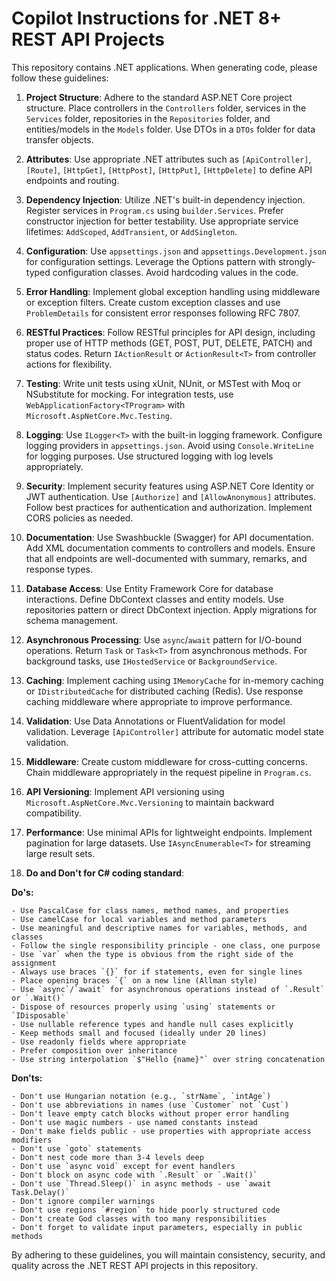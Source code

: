 # Copilot Instructions for .NET 8+ REST API Projects

This repository contains .NET applications. When generating code, please follow these guidelines:

1. **Project Structure**: Adhere to the standard ASP.NET Core project structure. Place controllers in the `Controllers` folder, services in the `Services` folder, repositories in the `Repositories` folder, and entities/models in the `Models` folder. Use DTOs in a `DTOs` folder for data transfer objects.

2. **Attributes**: Use appropriate .NET attributes such as `[ApiController]`, `[Route]`, `[HttpGet]`, `[HttpPost]`, `[HttpPut]`, `[HttpDelete]` to define API endpoints and routing.

3. **Dependency Injection**: Utilize .NET's built-in dependency injection. Register services in `Program.cs` using `builder.Services`. Prefer constructor injection for better testability. Use appropriate service lifetimes: `AddScoped`, `AddTransient`, or `AddSingleton`.

4. **Configuration**: Use `appsettings.json` and `appsettings.Development.json` for configuration settings. Leverage the Options pattern with strongly-typed configuration classes. Avoid hardcoding values in the code.

5. **Error Handling**: Implement global exception handling using middleware or exception filters. Create custom exception classes and use `ProblemDetails` for consistent error responses following RFC 7807.

6. **RESTful Practices**: Follow RESTful principles for API design, including proper use of HTTP methods (GET, POST, PUT, DELETE, PATCH) and status codes. Return `IActionResult` or `ActionResult<T>` from controller actions for flexibility.

7. **Testing**: Write unit tests using xUnit, NUnit, or MSTest with Moq or NSubstitute for mocking. For integration tests, use `WebApplicationFactory<TProgram>` with `Microsoft.AspNetCore.Mvc.Testing`.

8. **Logging**: Use `ILogger<T>` with the built-in logging framework. Configure logging providers in `appsettings.json`. Avoid using `Console.WriteLine` for logging purposes. Use structured logging with log levels appropriately.

9. **Security**: Implement security features using ASP.NET Core Identity or JWT authentication. Use `[Authorize]` and `[AllowAnonymous]` attributes. Follow best practices for authentication and authorization. Implement CORS policies as needed.

10. **Documentation**: Use Swashbuckle (Swagger) for API documentation. Add XML documentation comments to controllers and models. Ensure that all endpoints are well-documented with summary, remarks, and response types.

11. **Database Access**: Use Entity Framework Core for database interactions. Define DbContext classes and entity models. Use repositories pattern or direct DbContext injection. Apply migrations for schema management.

12. **Asynchronous Processing**: Use `async`/`await` pattern for I/O-bound operations. Return `Task` or `Task<T>` from asynchronous methods. For background tasks, use `IHostedService` or `BackgroundService`.

13. **Caching**: Implement caching using `IMemoryCache` for in-memory caching or `IDistributedCache` for distributed caching (Redis). Use response caching middleware where appropriate to improve performance.

14. **Validation**: Use Data Annotations or FluentValidation for model validation. Leverage `[ApiController]` attribute for automatic model state validation.

15. **Middleware**: Create custom middleware for cross-cutting concerns. Chain middleware appropriately in the request pipeline in `Program.cs`.

16. **API Versioning**: Implement API versioning using `Microsoft.AspNetCore.Mvc.Versioning` to maintain backward compatibility.

17. **Performance**: Use minimal APIs for lightweight endpoints. Implement pagination for large datasets. Use `IAsyncEnumerable<T>` for streaming large result sets.

18. **Do and Don't for C# coding standard**:

**Do's:**

    - Use PascalCase for class names, method names, and properties
    - Use camelCase for local variables and method parameters
    - Use meaningful and descriptive names for variables, methods, and classes
    - Follow the single responsibility principle - one class, one purpose
    - Use `var` when the type is obvious from the right side of the assignment
    - Always use braces `{}` for if statements, even for single lines
    - Place opening braces `{` on a new line (Allman style)
    - Use `async`/`await` for asynchronous operations instead of `.Result` or `.Wait()`
    - Dispose of resources properly using `using` statements or `IDisposable`
    - Use nullable reference types and handle null cases explicitly
    - Keep methods small and focused (ideally under 20 lines)
    - Use readonly fields where appropriate
    - Prefer composition over inheritance
    - Use string interpolation `$"Hello {name}"` over string concatenation

**Don'ts:**

    - Don't use Hungarian notation (e.g., `strName`, `intAge`)
    - Don't use abbreviations in names (use `Customer` not `Cust`)
    - Don't leave empty catch blocks without proper error handling
    - Don't use magic numbers - use named constants instead
    - Don't make fields public - use properties with appropriate access modifiers
    - Don't use `goto` statements
    - Don't nest code more than 3-4 levels deep
    - Don't use `async void` except for event handlers
    - Don't block on async code with `.Result` or `.Wait()`
    - Don't use `Thread.Sleep()` in async methods - use `await Task.Delay()`
    - Don't ignore compiler warnings
    - Don't use regions `#region` to hide poorly structured code
    - Don't create God classes with too many responsibilities
    - Don't forget to validate input parameters, especially in public methods

By adhering to these guidelines, you will maintain consistency, security, and quality across the .NET REST API projects in this repository.


